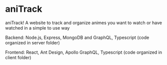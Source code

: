 # aniTrack

aniTrack! A website to track and organize animes you want to watch or have watched in a simple to use way

Backend: Node.js, Express, MongoDB and GraphQL, Typescript (code organized in server folder)

Frontend: React, Ant Design, Apollo GraphQL, Typescript (code organized in client folder)
